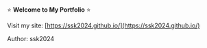 ⭐ **Welcome to My Portfolio** ⭐

Visit my site: [https://ssk2024.github.io/](https://ssk2024.github.io/)

Author: ssk2024

